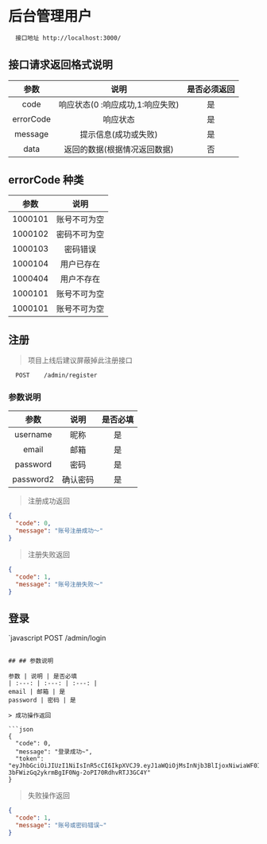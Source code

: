 # 后台管理用户

```bash
  接口地址 http://localhost:3000/
```

## 接口请求返回格式说明

|   参数    |               说明               | 是否必须返回 |
| :-------: | :------------------------------: | :----------: |
|   code    | 响应状态(0 :响应成功,1:响应失败) |      是      |
| errorCode |             响应状态             |      是      |
|  message  |       提示信息(成功或失败)       |      是      |
|   data    |   返回的数据(根据情况返回数据)   |      否      |

## errorCode 种类

|  参数   |     说明     |
| :-----: | :----------: |
| 1000101 | 账号不可为空 |
| 1000102 | 密码不可为空 |
| 1000103 |   密码错误   |
| 1000104 |  用户已存在  |
| 1000404 |  用户不存在  |
| 1000101 | 账号不可为空 |
| 1000101 | 账号不可为空 |

## 注册

> 项目上线后建议屏蔽掉此注册接口

```bash
  POST    /admin/register
```

### 参数说明

|   参数    |   说明   | 是否必填 |
| :-------: | :------: | :------: |
| username  |   昵称   |    是    |
|   email   |   邮箱   |    是    |
| password  |   密码   |    是    |
| password2 | 确认密码 |    是    |

> 注册成功返回

```json
{
  "code": 0,
  "message": "账号注册成功～"
}
```

> 注册失败返回

```json
{
  "code": 1,
  "message": "账号注册失败～"
}
```

## 登录

`javascript
POST /admin/login

````

## ## 参数说明

参数 | 说明 | 是否必填
| :---: | :---: | :---: |
email | 邮箱 | 是
password | 密码 | 是

> 成功操作返回

```json
{
  "code": 0,
  "message": "登录成功~",
  "token": "eyJhbGciOiJIUzI1NiIsInR5cCI6IkpXVCJ9.eyJ1aWQiOjMsInNjb3BlIjoxNiwiaWF0IjoxNTYwNTE0NzQwLCJleHAiOjE1NjA1MTgzNDB9.E7k-3bFWizGq2ykrmBgIF0Ng-2oPI70RdhvRTJ3GC4Y"
}
````

> 失败操作返回

```json
{
  "code": 1,
  "message": "账号或密码错误~"
}
```
